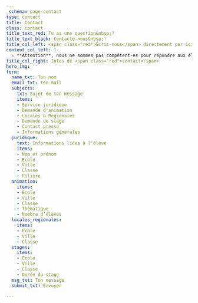 ```yaml
---
_schema: page-contact
type: contact
title: Contact
class: contact
title_text_red: Tu as une question&nbsp;?
title_text_black: Contacte-nous&nbsp;!
title_col_left: <span class="red">Écris-nous</span> directement par ici&nbsp;!
content_col_left: |-
  ⚠️ **Attention**, nous ne sommes pas compétent-es pour répondre aux élèves scolarisé-es en dehors de la Fédération Wallonie-Bruxelles en Belgique.
title_col_right: Infos de <span class="red">contact</span>
hero_img: ''
form:
  name_txt: Ton nom
  email_txt: Ton mail
  subjects:
    txt: Sujet de ton message
    items:
    - Service juridique
    - Demande d'animation
    - Locales & Régionales
    - Demande de stage
    - Contact presse
    - Informations générales
  juridique:
    text: Informations liées à l'élève
    items:
    - Nom et prénom
    - Ecole
    - Ville
    - Classe
    - Filière
  animation:
    items:
    - Ecole
    - Ville
    - Classe
    - Thématique
    - Nombre d’élèves
  locales_regionales:
    items:
    - Ecole
    - Ville
    - Classe
  stages:
    items:
    - Ecole
    - Ville
    - Classe
    - Durée du stage
  msg_txt: Ton message
  submit_txt: Envoyer

---
```

